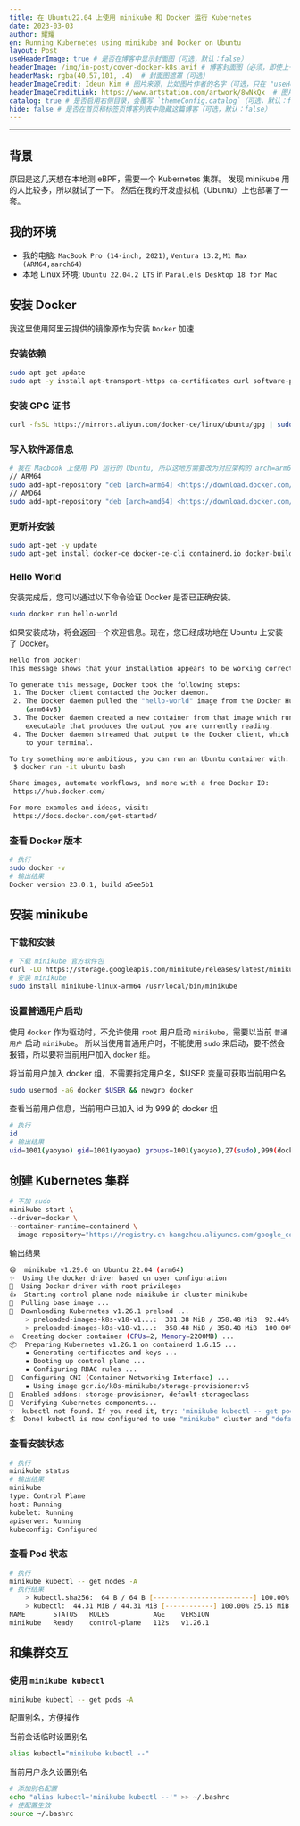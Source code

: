 ```yaml
---
title: 在 Ubuntu22.04 上使用 minikube 和 Docker 运行 Kubernetes
date: 2023-03-03
author: 耀耀
en: Running Kubernetes using minikube and Docker on Ubuntu
layout: Post
useHeaderImage: true # 是否在博客中显示封面图（可选，默认：false）
headerImage: /img/in-post/cover-docker-k8s.avif # 博客封面图（必须，即使上一项选了 false，因为图片也需要在首页显示）
headerMask: rgba(40,57,101, .4)  # 封面图遮罩（可选）
headerImageCredit: Ideun Kim # 图片来源，比如图片作者的名字（可选，只在 "useHeaderImage: true" 时有效）
headerImageCreditLink: https://www.artstation.com/artwork/8wNkQx  # 图片来源的链接（可选，只在 "useHeaderImage: true" 时有效）
catalog: true # 是否启用右侧目录，会覆写 `themeConfig.catalog`（可选，默认：false）
hide: false # 是否在首页和标签页博客列表中隐藏这篇博客（可选，默认：false）
---
```


---

## 背景

原因是这几天想在本地测 eBPF，需要一个 Kubernetes 集群。
发现 minikube 用的人比较多，所以就试了一下。
然后在我的开发虚拟机（Ubuntu）上也部署了一套。

## 我的环境

- 我的电脑: `MacBook Pro (14-inch, 2021)`, `Ventura 13.2`, `M1 Max (ARM64,aarch64)`
- 本地 Linux 环境: `Ubuntu 22.04.2 LTS` in `Parallels Desktop 18 for Mac`

## 安装 Docker

我这里使用阿里云提供的镜像源作为安装 `Docker` 加速

### 安装依赖

```bash
sudo apt-get update 
sudo apt -y install apt-transport-https ca-certificates curl software-properties-common
```

### 安装 GPG 证书

```bash
curl -fsSL https://mirrors.aliyun.com/docker-ce/linux/ubuntu/gpg | sudo apt-key add -
```

### 写入软件源信息

```bash
# 我在 Macbook 上使用 PD 运行的 Ubuntu, 所以这地方需要改为对应架构的 arch=arm64
// ARM64 
sudo add-apt-repository "deb [arch=arm64] <https://download.docker.com/linux/ubuntu> $(lsb_release -cs) stable"
// AMD64
sudo add-apt-repository "deb [arch=amd64] <https://download.docker.com/linux/ubuntu> $(lsb_release -cs) stable"
```

### 更新并安装

```bash
sudo apt-get -y update
sudo apt-get install docker-ce docker-ce-cli containerd.io docker-buildx-plugins docker-compose-plugins
```

### Hello World

安装完成后，您可以通过以下命令验证 Docker 是否已正确安装。

```bash
sudo docker run hello-world
```

如果安装成功，将会返回一个欢迎信息。现在，您已经成功地在 Ubuntu 上安装了 Docker。

```bash
Hello from Docker!
This message shows that your installation appears to be working correctly.

To generate this message, Docker took the following steps:
 1. The Docker client contacted the Docker daemon.
 2. The Docker daemon pulled the "hello-world" image from the Docker Hub.
    (arm64v8)
 3. The Docker daemon created a new container from that image which runs the
    executable that produces the output you are currently reading.
 4. The Docker daemon streamed that output to the Docker client, which sent it
    to your terminal.

To try something more ambitious, you can run an Ubuntu container with:
 $ docker run -it ubuntu bash

Share images, automate workflows, and more with a free Docker ID:
 https://hub.docker.com/

For more examples and ideas, visit:
 https://docs.docker.com/get-started/
```

### 查看 Docker 版本

```bash
# 执行
sudo docker -v
# 输出结果
Docker version 23.0.1, build a5ee5b1
```

## 安装 minikube

### 下载和安装

```bash
# 下载 minikube 官方软件包
curl -LO https://storage.googleapis.com/minikube/releases/latest/minikube-linux-arm64
# 安装 minikube
sudo install minikube-linux-arm64 /usr/local/bin/minikube
```

### 设置普通用户启动

使用 `docker` 作为驱动时，不允许使用 `root` 用户启动 `minikube`，需要以当前 ` 普通用户 ` 启动 `minikube`。
所以当使用普通用户时，不能使用 `sudo` 来启动，要不然会报错，所以要将当前用户加入 `docker` 组。

将当前用户加入 docker 组，不需要指定用户名，$USER 变量可获取当前用户名

```bash
sudo usermod -aG docker $USER && newgrp docker
```

查看当前用户信息，当前用户已加入 id 为 999 的 docker 组

```bash
# 执行
id
# 输出结果
uid=1001(yaoyao) gid=1001(yaoyao) groups=1001(yaoyao),27(sudo),999(docker)
```

## 创建 Kubernetes 集群

```bash
# 不加 sudo
minikube start \
--driver=docker \
--container-runtime=containerd \
--image-repository="https://registry.cn-hangzhou.aliyuncs.com/google_containers"
```

输出结果

```bash
😄  minikube v1.29.0 on Ubuntu 22.04 (arm64)
✨  Using the docker driver based on user configuration
📌  Using Docker driver with root privileges
👍  Starting control plane node minikube in cluster minikube
🚜  Pulling base image ...
💾  Downloading Kubernetes v1.26.1 preload ...
    > preloaded-images-k8s-v18-v1...:  331.38 MiB / 358.48 MiB  92.44% 24.23 Mi❗  minikube was unable to download gcr.io/k8s-minikube/kicbase:v0.0.37, but successfully downloaded docker.io/kicbase/stable:v0.0.37 as a fallback image
    > preloaded-images-k8s-v18-v1...:  358.48 MiB / 358.48 MiB  100.00% 25.37 M
🔥  Creating docker container (CPUs=2, Memory=2200MB) ...
📦  Preparing Kubernetes v1.26.1 on containerd 1.6.15 ...
    ▪ Generating certificates and keys ...
    ▪ Booting up control plane ...
    ▪ Configuring RBAC rules ...
🔗  Configuring CNI (Container Networking Interface) ...
    ▪ Using image gcr.io/k8s-minikube/storage-provisioner:v5
🌟  Enabled addons: storage-provisioner, default-storageclass
🔎  Verifying Kubernetes components...
💡  kubectl not found. If you need it, try: 'minikube kubectl -- get pods -A'
🏄  Done! kubectl is now configured to use "minikube" cluster and "default" namespace by default
```

### 查看安装状态

```bash
# 执行
minikube status
# 输出结果
minikube
type: Control Plane
host: Running
kubelet: Running
apiserver: Running
kubeconfig: Configured
```

### 查看 Pod 状态

```bash
# 执行
minikube kubectl -- get nodes -A
# 执行结果
    > kubectl.sha256:  64 B / 64 B [-------------------------] 100.00% ? p/s 0s
    > kubectl:  44.31 MiB / 44.31 MiB [------------] 100.00% 25.15 MiB p/s 2.0s
NAME       STATUS   ROLES           AGE    VERSION
minikube   Ready    control-plane   112s   v1.26.1
```

## 和集群交互

### 使用 `minikube kubectl`

```bash
minikube kubectl -- get pods -A
```

配置别名，方便操作

当前会话临时设置别名

```bash
alias kubectl="minikube kubectl --"
```

当前用户永久设置别名

```bash
# 添加别名配置
echo "alias kubectl='minikube kubectl --'" >> ~/.bashrc
# 使配置生效
source ~/.bashrc
```
